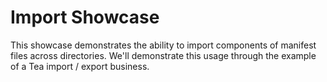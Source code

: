 # Import Showcase

This showcase demonstrates the ability to import components of manifest files across directories.
We'll demonstrate this usage through the example of a Tea import / export business.

